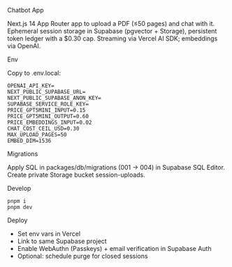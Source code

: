 Chatbot App

Next.js 14 App Router app to upload a PDF (≤50 pages) and chat with it. Ephemeral session storage in Supabase (pgvector + Storage), persistent token ledger with a $0.30 cap. Streaming via Vercel AI SDK; embeddings via OpenAI.

Env

Copy to .env.local:

```
OPENAI_API_KEY=
NEXT_PUBLIC_SUPABASE_URL=
NEXT_PUBLIC_SUPABASE_ANON_KEY=
SUPABASE_SERVICE_ROLE_KEY=
PRICE_GPT5MINI_INPUT=0.15
PRICE_GPT5MINI_OUTPUT=0.60
PRICE_EMBEDDINGS_INPUT=0.02
CHAT_COST_CEIL_USD=0.30
MAX_UPLOAD_PAGES=50
EMBED_DIM=1536
```

Migrations

Apply SQL in packages/db/migrations (001 → 004) in Supabase SQL Editor. Create private Storage bucket session-uploads.

Develop

```
pnpm i
pnpm dev
```

Deploy

- Set env vars in Vercel
- Link to same Supabase project
- Enable WebAuthn (Passkeys) + email verification in Supabase Auth
- Optional: schedule purge for closed sessions

